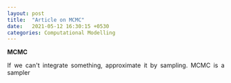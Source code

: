 ```yaml
---
layout: post
title:  "Article on MCMC"
date:   2021-05-12 16:30:15 +0530
categories: Computational Modelling
---
```


**MCMC**
<p style="text-align:justify">
If we can't integrate something, approximate it by sampling.
MCMC is a sampler </p>
